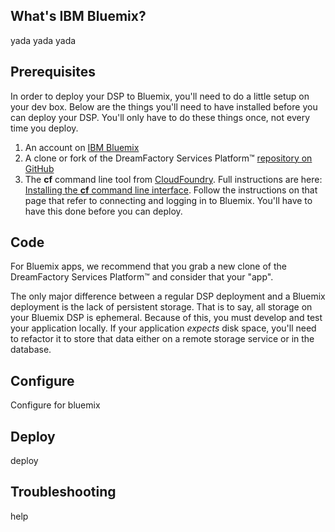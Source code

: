 
## What's IBM Bluemix?
yada yada yada

## Prerequisites
In order to deploy your DSP to Bluemix, you'll need to do a little setup on your dev box. Below are the things you'll need to have installed before you can deploy your DSP. You'll only have to do these things once, not every time you deploy.

 1. An account on [IBM Bluemix](http://www.bluemix.net)
 1. A clone or fork of the DreamFactory Services Platform&trade; [repository on GitHub](/dreamfactorysoftware/dsp-core)
 1. The **cf** command line tool from [CloudFoundry](http://cloudfoundry.org/). Full instructions are here: [Installing the **cf** command line interface](https://www.ng.bluemix.net/docs/#starters/BuildingWeb.html). Follow the instructions on that page that refer to connecting and logging in to Bluemix. You'll have to have this done before you can deploy. 

## Code
For Bluemix apps, we recommend that you grab a new clone of the DreamFactory Services Platform&trade; and consider that your "app".

The only major difference between a regular DSP deployment and a Bluemix deployment is the lack of persistent storage. That is to say, all storage on your Bluemix DSP is ephemeral. Because of this, you must develop and test your application locally. If your application *expects* disk space, you'll need to refactor it to store that data either on a remote storage service or in the database. 

## Configure
Configure for bluemix

## Deploy
deploy

## Troubleshooting
help